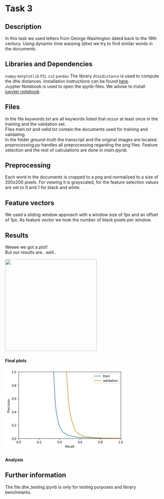 # Task 3

## Description
In this task we used letters from George Washington dated back to the 19th century. Using dynamic time warping (dtw) we try to find similar words in the documents.


## Libraries and Dependencies
`numpy` `matplotlib` `PIL` `cv2` `pandas`
The library `dtaidistance` is used to compute the dtw distances.
Installation instructions can be found [here](https://dtaidistance.readthedocs.io/en/latest/usage/installation.html).  
Juypter Notebook is used to open the ipynb-files. We advise to install [jupyter notebook](https://jupyter.org/).


## Files
In the file *keywords.txt* are all keywords listed that occur at least once in the training and the validation set.  
Files *train.txt* and *valid.txt* contain the documents used for training and validating.  
In the folder *ground-truth* the transcript and the original images are located.  
*preprocessing.py* handles all preprocessing regarding the png files. Feature selection and the rest of calculations are done in *main.ipynb*.


## Preprocessing
Each word in the documents is cropped to a png and normalized to a size of 200x200 pixels. For viewing it is grayscaled, for the feature selection values are set to 0 and 1 for black and white.

## Feature vectors
We used a sliding window approach with a window size of 1px and an offset of 1px. As feature vector we took the number of black pixels per window.

## Results
Weeee we got a plot!  
But our results are.. well..  

<img src="https://i.imgflip.com/411abj.jpg" width="300" height="300" />

#### Final plots

![Final PR plot](plot.jpg)

#### Analysis

## Further information
The file dtw_testing.ipynb is only for testing purposes and library benchmarks.
